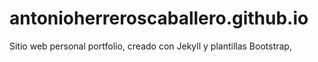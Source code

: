 # antonioherreroscaballero.github.io
Sitio web personal portfolio, creado con Jekyll y plantillas Bootstrap, 
